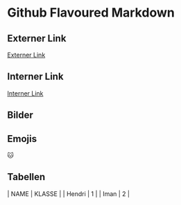 # Github Flavoured Markdown

## Externer Link
[Externer Link](https://help.github.com/en)

## Interner Link
[Interner Link](https://github.com/enozen/authoring/tree/main/images)


## Bilder

## Emojis
:cat:

## Tabellen
| NAME | KLASSE |
| Hendri | 1 |
| Iman | 2 |
